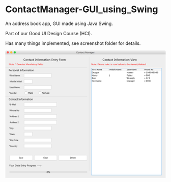 # ContactManager-GUI_using_Swing
An address book app, GUI made using Java Swing.

Part of our Good UI Design Course (HCI).

Has many things implemented, see screenshot folder for details.



![alt tag](https://github.com/aroradhruv03/ContactManager-GUI_using_Swing/blob/master/screenshots/1.MainScreen.png)
